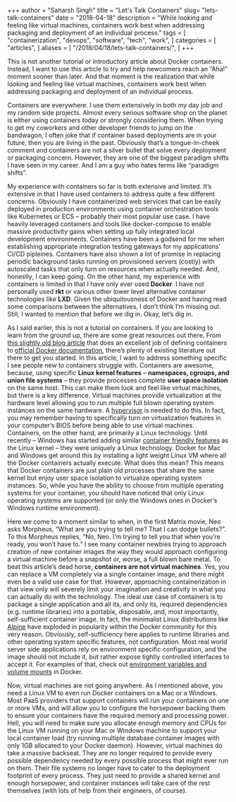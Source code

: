 +++
author = "Saharsh Singh"
title = "Let's Talk Containers"
slug= "lets-talk-containers"
date = "2018-04-18"
description = "While looking and feeling like virtual machines, containers work best when addressing packaging and deployment of an individual process."
tags = [
    "containerization",
    "devops",
    "software",
    "tech",
    "work",
]
categories = [
    "articles",
]
aliases = [
    "/2018/04/18/lets-talk-containers/",
]
+++

This is not another tutorial or introductory article about Docker containers. Instead, I want to use this article to try and help newcomers reach an “Aha!” moment sooner than later. And that moment is the realization that while looking and feeling like virtual machines, containers work best when addressing packaging and deployment of an individual process.

<!--more-->

Containers are everywhere. I use them extensively in both my day job and my random side projects. Almost every serious software shop on the planet is either using containers today or strongly considering them. When trying to get my coworkers and other developer friends to jump on the bandwagon, I often joke that if container based deployments are in your future, then you are living in the past. Obviously that’s a tongue-in-cheek comment and containers are not a silver bullet that solve every deployment or packaging concern. However, they are one of the biggest paradigm shifts I have seen in my career. And I am a guy who hates terms like “paradigm shifts”.

My experience with containers so far is both extensive and limited. It’s extensive in that I have used containers to address quite a few different concerns. Obviously I have containerized web services that can be easily deployed in production environments using container orchestration tools like Kubernetes or ECS – probably their most popular use case. I have heavily leveraged containers and tools like docker-compose to enable massive productivity gains when setting up fully integrated local development environments. Containers have been a godsend for me when establishing appropriate integration testing gateways for my applications’ CI/CD pipleines. Containers have also shown a lot of promise in replacing periodic background tasks running on provisioned servers (costly) with autoscaled tasks that only turn on resources when actually needed. And, honestly, I can keep going. On the other hand, my experience with containers is limited in that I have only ever used **Docker**. I have not personally used **rkt** or various other lower level alternative container technologies like **LXD**. Given the ubiquitousness of Docker and having read some comparisons between the alternatives, I don’t think I’m missing out. Still, I wanted to mention that before we dig in. Okay, let’s dig in.

As I said earlier, this is not a tutorial on containers. If you are looking to learn from the ground up, there are some great resources out there. From [this slightly old blog article](https://medium.freecodecamp.org/a-beginner-friendly-introduction-to-containers-vms-and-docker-79a9e3e119b) that does an excellent job of defining containers to [official Docker documentation](https://docs.docker.com/engine/docker-overview/), there’s plenty of existing literature out there to get you started. In this article, I want to address something specific I see people new to containers struggle with. Containers are awesome, because, using specific **Linux kernel features** – **namespaces, cgroups, and union file systems** – they provide processes complete **user space isolation** on the same host. This can make them look and feel like virtual machines, but there is a key difference. Virtual machines provide virtualization at the hardware level allowing you to run multiple full blown operating system instances on the same hardware. A [hypervisor](https://en.wikipedia.org/wiki/Hypervisor) is needed to do this. In fact, you may remember having to specifically turn on virtualization features in your computer’s BIOS before being able to use virtual machines. Containers, on the other hand, are primarily a Linux technology. Until recently – Windows has started adding similar [container friendly features](https://blog.docker.com/2016/09/build-your-first-docker-windows-server-container/) as the Linux kernel – they were uniquely a Linux technology. Docker for Mac and Windows get around this by installing a light weight Linux VM where all the Docker containers actually execute. What does this mean? This means that Docker containers are just plain old processes that share the same kernel but enjoy user space isolation to virtualize operating system instances. So, while you have the ability to choose from multiple operating systems for your container, you should have noticed that only Linux operating systems are supported (or only the Windows ones in Docker’s Windows runtime environment).

Here we come to a moment similar to when, in the first Matrix movie, Neo asks Morpheus, “What are you trying to tell me? That I can dodge bullets?”. To this Morpheus replies, “No, Neo. I’m trying to tell you that when you’re ready, you won’t have to.” I see many container newbies trying to approach creation of new container images the way they would approach configuring a virtual machine before a snapshot or, worse, a full blown bare metal. To beat this article’s dead horse, **containers are not virtual machines**. Yes, you can replace a VM completely via a single container image, and there might even be a valid use case for that. However, approaching containerization in that view only will severely limit your imagination and creativity in what you can actually do with the technology. The ideal use case of containers is to package a single application and all its, and only its, required dependencies (e.g. runtime libraries) into a portable, disposable, and, most importantly, self-sufficient container image. In fact, the minimalist Linux distributions like [Alpine](https://alpinelinux.org/about/) have exploded in popularity within the Docker community for this very reason. Obviously, self-sufficiency here applies to runtime libraries and other operating system specific features, not configuration. Most real world server side applications rely on environment specific configuration, and the image should not include it, but rather expose tightly controlled interfaces to accept it. For examples of that, check out [environment variables and volume mounts](https://docs.docker.com/engine/reference/commandline/run/) in Docker.

Now, virtual machines are not going anywhere. As I mentioned above, you need a Linux VM to even run Docker containers on a Mac or a Windows. Most PaaS providers that support containers will run your containers on one or more VMs, and will allow you to configure the horsepower backing them to ensure your containers have the required memory and processing power. Hell, you will need to make sure you allocate enough memory and CPUs for the Linux VM running on your Mac or Windows machine to support your local container load (try running multiple database container images with only 1GB allocated to your Docker daemon). However, virtual machines do take a massive backseat. They are no longer required to provide every possible dependency needed by every possible process that might ever run on them. Their file systems no longer have to cater to the deployment footprint of every process. They just need to provide a shared kernel and enough horsepower, and container instances will take care of the rest themselves (with lots of help from their engineers, of course).

